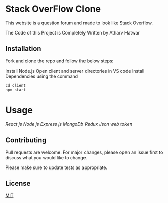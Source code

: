 # Stack OverFlow Clone

This website is a question forum and made to look like Stack Overflow.

The Code of this Project is Completely Written by Atharv Hatwar


## Installation

Fork and clone the repo and follow the below steps:

Install Node.js
Open client and server directories in VS code
Install Dependencies using the command

```Start
cd client
npm start

```

# Usage

*React js
Node js
Express js
MongoDb
Redux
Json web token*




## Contributing

Pull requests are welcome. For major changes, please open an issue first
to discuss what you would like to change.

Please make sure to update tests as appropriate.

## License

[MIT](https://choosealicense.com/licenses/mit/)
